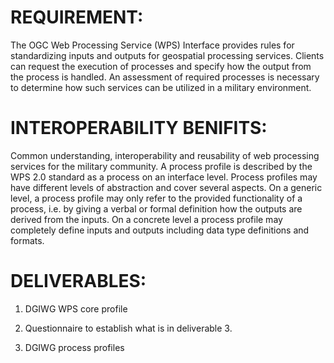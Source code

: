 # REQUIREMENT:

The OGC Web Processing Service (WPS) Interface provides rules for standardizing inputs and outputs for geospatial processing services. Clients can request the execution of processes and specify how the output from the process is handled. An assessment of required processes is necessary to determine how such services can be utilized in a military environment.


# INTEROPERABILITY BENIFITS:

Common understanding, interoperability and reusability of web processing services for the military community. A process profile is described by the WPS 2.0 standard as a process on an interface level. Process profiles may have different levels of abstraction and cover several aspects. On a generic level, a process profile may only refer to the provided functionality of a process, i.e. by giving a verbal or formal definition how the outputs are derived from the inputs. On a concrete level a process profile may completely define inputs and outputs including data type definitions and formats.

# DELIVERABLES:

1.  DGIWG WPS core profile

2. Questionnaire to establish what is in deliverable 3.

3. DGIWG process profiles


 

